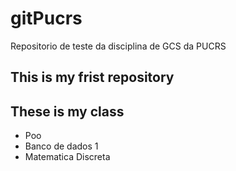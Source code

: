 # gitPucrs
Repositorio de teste da disciplina de GCS da PUCRS
 
 ## This is my frist repository
 ## These is my class
  - Poo
  - Banco de dados 1
  - Matematica Discreta
  

